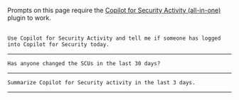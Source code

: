 Prompts on this page require the <a href="https://github.com/rod-trent/Copilot-for-Security/blob/main/Plugins/CfSAllinOne.yaml" target="_blank">Copilot for Security Activity (all-in-one)</a> plugin to work.
<br><br>
```
Use Copilot for Security Activity and tell me if someone has logged into Copilot for Security today.
```
---
```
Has anyone changed the SCUs in the last 30 days?
```
---
```
Summarize Copilot for Security activity in the last 3 days.
```
---
